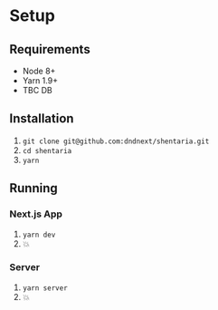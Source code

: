 # Setup

## Requirements

- Node 8+
- Yarn 1.9+
- TBC DB

## Installation

1. `git clone git@github.com:dndnext/shentaria.git`
2. `cd shentaria`
3. `yarn`

## Running

### Next.js App

1. `yarn dev`
2. :boom:

### Server

1. `yarn server`
2. :boom:
